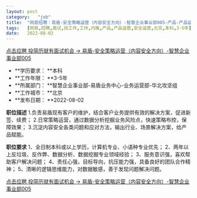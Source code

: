 ```yaml
---
layout:	post
category:	"job"
title:	"网易招聘：易盾-安全策略运营（内容安全方向）-智慧企业事业部005-产品-产品运营-安全运营-北京本科3-5年"
tags:	[网易,招聘,面试,找工作,工作,内推,产品,产品运营,安全运营,北京,本科,3-5年]
date:	2022-08-02
---
```


[点击应聘 投简历就有面试机会 -> 易盾-安全策略运营（内容安全方向）-智慧企业事业部005](http://mobile.bole.netease.com/bole/boleDetail?id=37618&employeeId=346f03c3cda5f04c&key=all)



- **学历要求： **本科
- **工作年限： **3-5年
- **所属部门： **智慧企业事业部-易盾业务中心-业务运营部-华北攻坚组
- **工作城市： **北京
- **发布日期： **2022-08-02



**职位描述**
1.负责易盾现有客户的维护，结合客户业务提供有效的解决方案，促进新签、续费；
2.日常策略运营，通过数据分析挖掘业务风险点，快速策略布控，保障效果；
3.沉淀内容安全各类问题和应对方法，输出行业、场景解决方案，给产品赋能。



**职位要求**
1、全日制本科或以上学历，计算机专业、小语种专业优先；
2、两年以上反垃圾、反作弊、数据分析、数据挖掘专业领域经验；
3、服务意识强，喜欢帮助客户解决问题；
4、责任心强，目标导向，抗压能力强，具备良好的团队合作精神；
5、清晰的逻辑思维能力，对数据敏感，善于发现问题解决问题。



[点击应聘 投简历就有面试机会 -> 易盾-安全策略运营（内容安全方向）-智慧企业事业部005](http://mobile.bole.netease.com/bole/boleDetail?id=37618&employeeId=346f03c3cda5f04c&key=all)